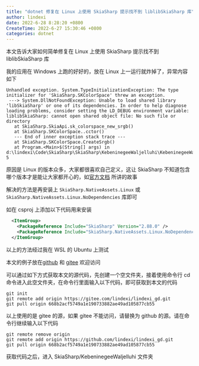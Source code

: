 ```yaml
---
title: "dotnet 修复在 Linux 上使用 SkiaSharp 提示找不到 liblibSkiaSharp 库"
author: lindexi
date: 2022-6-28 8:28:20 +0800
CreateTime: 2022-6-27 15:30:46 +0800
categories: dotnet
---
```


本文告诉大家如何简单修复在 Linux 上使用 SkiaSharp 提示找不到 liblibSkiaSharp 库

<!--more-->


<!-- 发布 -->
<!-- 博客 -->

我的应用在 Windows 上跑的好好的，放在 Linux 上一运行就炸掉了，异常内容如下

```
Unhandled exception. System.TypeInitializationException: The type initializer for 'SkiaSharp.SKColorSpace' threw an exception.
 ---> System.DllNotFoundException: Unable to load shared library 'libSkiaSharp' or one of its dependencies. In order to help diagnose loading problems, consider setting the LD_DEBUG environment variable: liblibSkiaSharp: cannot open shared object file: No such file or directory
   at SkiaSharp.SkiaApi.sk_colorspace_new_srgb()
   at SkiaSharp.SKColorSpace..cctor()
   --- End of inner exception stack trace ---
   at SkiaSharp.SKColorSpace.CreateSrgb()
   at Program.<Main>$(String[] args) in d:\lindexi\Code\SkiaSharp\SkiaSharp\KebeninegeeWaljelluhi\KebeninegeeWaljelluhi\Program.cs:line 5
```

原因是 Linux 的版本众多，大家都很喜欢自己定义，这让 SkiaSharp 不知道包含哪个版本才是能让大家都开心的，如[官方文档](https://github.com/mono/SkiaSharp/wiki/SkiaSharp-Native-Assets-for-Linux) 所讲的故事

解决的方法是再安装上 `SkiaSharp.NativeAssets.Linux` 或 `SkiaSharp.NativeAssets.Linux.NoDependencies` 库即可

如在 csproj 上添加以下代码用来安装

```xml
  <ItemGroup>
    <PackageReference Include="SkiaSharp" Version="2.88.0" />
    <PackageReference Include="SkiaSharp.NativeAssets.Linux.NoDependencies" Version="2.88.0" />
  </ItemGroup>
```

以上的方法经过我在 WSL 的 Ubuntu 上测试

本文的例子放在[github](https://github.com/lindexi/lindexi_gd/tree/668b2acf5749a1e190733882ae49ad105877cb55/SkiaSharp/KebeninegeeWaljelluhi) 和 [gitee](https://gitee.com/lindexi/lindexi_gd/tree/668b2acf5749a1e190733882ae49ad105877cb55/SkiaSharp/KebeninegeeWaljelluhi) 欢迎访问

可以通过如下方式获取本文的源代码，先创建一个空文件夹，接着使用命令行 cd 命令进入此空文件夹，在命令行里面输入以下代码，即可获取到本文的代码

```
git init
git remote add origin https://gitee.com/lindexi/lindexi_gd.git
git pull origin 668b2acf5749a1e190733882ae49ad105877cb55
```

以上使用的是 gitee 的源，如果 gitee 不能访问，请替换为 github 的源。请在命令行继续输入以下代码

```
git remote remove origin
git remote add origin https://github.com/lindexi/lindexi_gd.git
git pull origin 668b2acf5749a1e190733882ae49ad105877cb55
```

获取代码之后，进入 SkiaSharp/KebeninegeeWaljelluhi 文件夹

